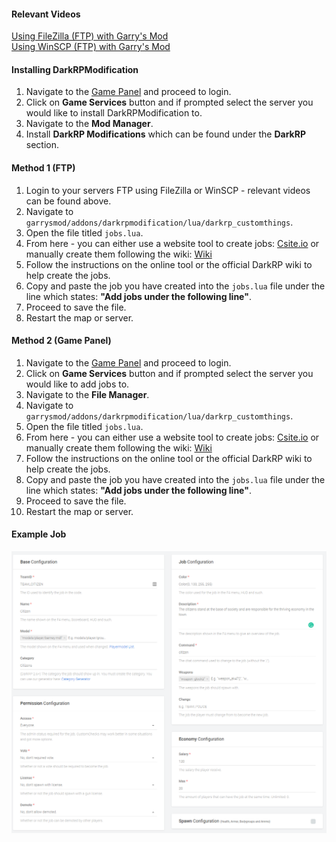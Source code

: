 #### Relevant Videos
[Using FileZilla (FTP) with Garry's Mod](https://www.youtube.com/watch?v=fwg3Dbty-dw)  
[Using WinSCP (FTP) with Garry's Mod](https://www.youtube.com/watch?v=QyBCXAaQG0Q)

#### Installing DarkRPModification
1. Navigate to the [Game Panel](https://gamepanel.hexanenetworks.com) and proceed to login.
3. Click on **Game Services** button and if prompted select the server you would like to install DarkRPModification to.
4. Navigate to the **Mod Manager**.
5. Install **DarkRP Modifications** which can be found under the **DarkRP** section.

#### Method 1 (FTP)
1. Login to your servers FTP using FileZilla or WinSCP - relevant videos can be found above.
2. Navigate to ``garrysmod/addons/darkrpmodification/lua/darkrp_customthings``.
3. Open the file titled ``jobs.lua``.
4. From here - you can either use a website tool to create jobs: [Csite.io](https://csite.io/tools/gmod-darkrp-job) or manually create them following the wiki: [Wiki](http://wiki.darkrp.com/index.php/DarkRP:Jobs)
5. Follow the instructions on the online tool or the official DarkRP wiki to help create the jobs.
6. Copy and paste the job you have created into the ``jobs.lua`` file under the line which states: **"Add jobs under the following line"**.
7. Proceed to save the file.
8. Restart the map or server.

#### Method 2 (Game Panel)
1. Navigate to the [Game Panel](https://gamepanel.hexanenetworks.com) and proceed to login.
2. Click on **Game Services** button and if prompted select the server you would like to add jobs to.
3. Navigate to the **File Manager**.
4. Navigate to ``garrysmod/addons/darkrpmodification/lua/darkrp_customthings``.
5. Open the file titled ``jobs.lua``.
6. From here - you can either use a website tool to create jobs: [Csite.io](https://csite.io/tools/gmod-darkrp-job) or manually create them following the wiki: [Wiki](http://wiki.darkrp.com/index.php/DarkRP:Jobs)
7. Follow the instructions on the online tool or the official DarkRP wiki to help create the jobs.
8. Copy and paste the job you have created into the ``jobs.lua`` file under the line which states: **"Add jobs under the following line"**.
9. Proceed to save the file.
10. Restart the map or server.

#### Example Job
![Job Example](https://raw.githubusercontent.com/HexaneNetworks/help-assets/master/assets/png/example-job.png)